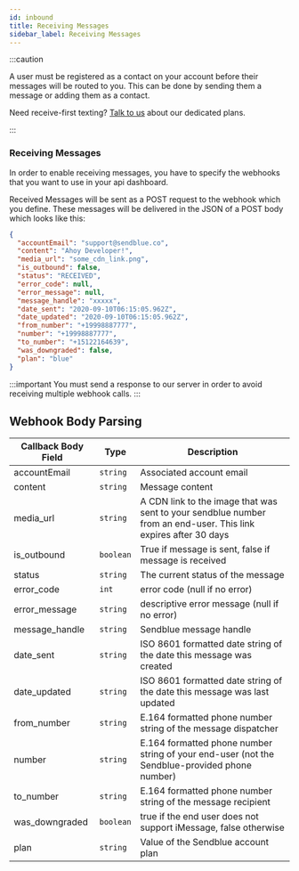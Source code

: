 ```yaml
---
id: inbound
title: Receiving Messages
sidebar_label: Receiving Messages
---
```


:::caution

A user must be registered as a contact on your account before their messages will be routed to you. This can be done by sending them a message or adding them as a contact.

Need receive-first texting? [Talk to us](mailto:support@sendblue.co) about our dedicated plans.

:::

### Receiving Messages

In order to enable receiving messages, you have to specify the webhooks that you want to use in your api dashboard.

Received Messages will be sent as a POST request to the webhook which you define. These messages will be delivered in the JSON of a POST body which looks like this:

``` json
{
  "accountEmail": "support@sendblue.co",
  "content": "Ahoy Developer!",
  "media_url": "some_cdn_link.png",
  "is_outbound": false,
  "status": "RECEIVED",
  "error_code": null,
  "error_message": null,
  "message_handle": "xxxxx",
  "date_sent": "2020-09-10T06:15:05.962Z",
  "date_updated": "2020-09-10T06:15:05.962Z",
  "from_number": "+19998887777",
  "number": "+19998887777",
  "to_number": "+15122164639",
  "was_downgraded": false,
  "plan": "blue"
}
```

:::important
You must send a response to our server in order to avoid receiving multiple webhook calls.
:::

## Webhook Body Parsing

| Callback Body Field | Type | Description |
| --- | --- | --- |
| accountEmail | `string` | Associated account email |
| content | `string` | Message content |
| media_url | `string` | A CDN link to the image that was sent to your sendblue number from an end-user. This link expires after 30 days |
| is_outbound | `boolean` | True if message is sent, false if message is received |
| status | `string` | The current status of the message |
| error_code | `int` | error code (null if no error) |
| error_message | `string` | descriptive error message (null if no error) |
| message_handle | `string` | Sendblue message handle |
| date_sent | `string` | ISO 8601 formatted date string of the date this message was created |
| date_updated | `string` | ISO 8601 formatted date string of the date this message was last updated |
| from_number | `string` | E.164 formatted phone number string of the message dispatcher |
| number | `string` | E.164 formatted phone number string of your end-user (not the Sendblue-provided phone number) |
| to_number | `string` | E.164 formatted phone number string of the message recipient |
| was_downgraded | `boolean` | true if the end user does not support iMessage, false otherwise |
| plan | `string` | Value of the Sendblue account plan |
